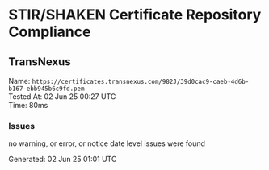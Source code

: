 # STIR/SHAKEN Certificate Repository Compliance

## TransNexus

Name: `https://certificates.transnexus.com/982J/39d0cac9-caeb-4d6b-b167-ebb945b6c9fd.pem`\
Tested At: 02 Jun 25 00:27 UTC\
Time: 80ms

### Issues

no warning, or error, or notice date level issues were found

Generated: 02 Jun 25 01:01 UTC